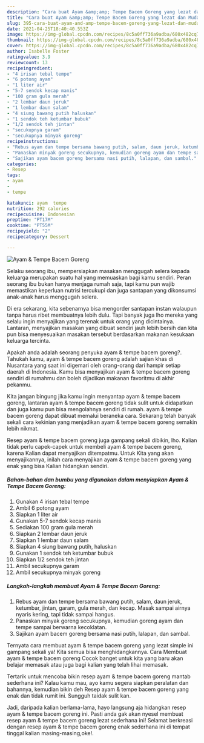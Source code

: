 ```yaml
---
description: "Cara buat Ayam &amp;amp; Tempe Bacem Goreng yang lezat dan Mudah Dibuat"
title: "Cara buat Ayam &amp;amp; Tempe Bacem Goreng yang lezat dan Mudah Dibuat"
slug: 395-cara-buat-ayam-and-amp-tempe-bacem-goreng-yang-lezat-dan-mudah-dibuat
date: 2021-04-25T18:40:40.553Z
image: https://img-global.cpcdn.com/recipes/8c5a0ff736a9adba/680x482cq70/ayam-tempe-bacem-goreng-foto-resep-utama.jpg
thumbnail: https://img-global.cpcdn.com/recipes/8c5a0ff736a9adba/680x482cq70/ayam-tempe-bacem-goreng-foto-resep-utama.jpg
cover: https://img-global.cpcdn.com/recipes/8c5a0ff736a9adba/680x482cq70/ayam-tempe-bacem-goreng-foto-resep-utama.jpg
author: Isabelle Foster
ratingvalue: 3.9
reviewcount: 13
recipeingredient:
- "4 irisan tebal tempe"
- "6 potong ayam"
- "1 liter air"
- "5-7 sendok kecap manis"
- "100 gram gula merah"
- "2 lembar daun jeruk"
- "1 lembar daun salam"
- "4 siung bawang putih haluskan"
- "1 sendok teh ketumbar bubuk"
- "1/2 sendok teh jintan"
- "secukupnya garam"
- "secukupnya minyak goreng"
recipeinstructions:
- "Rebus ayam dan tempe bersama bawang putih, salam, daun jeruk, ketumbar, jintan, garam, gula merah, dan kecap. Masak sampai airnya nyaris kering, tapi tidak sampai hangus."
- "Panaskan minyak goreng secukupnya, kemudian goreng ayam dan tempe sampai berwarna kecoklatan."
- "Sajikan ayam bacem goreng bersama nasi putih, lalapan, dan sambal."
categories:
- Resep
tags:
- ayam
- 
- tempe

katakunci: ayam  tempe 
nutrition: 292 calories
recipecuisine: Indonesian
preptime: "PT17M"
cooktime: "PT55M"
recipeyield: "2"
recipecategory: Dessert

---
```



![Ayam &amp; Tempe Bacem Goreng](https://img-global.cpcdn.com/recipes/8c5a0ff736a9adba/680x482cq70/ayam-tempe-bacem-goreng-foto-resep-utama.jpg)

Selaku seorang ibu, mempersiapkan masakan menggugah selera kepada keluarga merupakan suatu hal yang memuaskan bagi kamu sendiri. Peran seorang ibu bukan hanya menjaga rumah saja, tapi kamu pun wajib memastikan keperluan nutrisi tercukupi dan juga santapan yang dikonsumsi anak-anak harus menggugah selera.

Di era  sekarang, kita sebenarnya bisa mengorder santapan instan walaupun tanpa harus ribet membuatnya lebih dulu. Tapi banyak juga lho mereka yang selalu ingin menyajikan yang terenak untuk orang yang dicintainya. Lantaran, menyajikan masakan yang dibuat sendiri jauh lebih bersih dan kita pun bisa menyesuaikan masakan tersebut berdasarkan makanan kesukaan keluarga tercinta. 



Apakah anda adalah seorang penyuka ayam &amp; tempe bacem goreng?. Tahukah kamu, ayam &amp; tempe bacem goreng adalah sajian khas di Nusantara yang saat ini digemari oleh orang-orang dari hampir setiap daerah di Indonesia. Kamu bisa menyajikan ayam &amp; tempe bacem goreng sendiri di rumahmu dan boleh dijadikan makanan favoritmu di akhir pekanmu.

Kita jangan bingung jika kamu ingin menyantap ayam &amp; tempe bacem goreng, lantaran ayam &amp; tempe bacem goreng tidak sulit untuk didapatkan dan juga kamu pun bisa mengolahnya sendiri di rumah. ayam &amp; tempe bacem goreng dapat dibuat memalui beraneka cara. Sekarang telah banyak sekali cara kekinian yang menjadikan ayam &amp; tempe bacem goreng semakin lebih nikmat.

Resep ayam &amp; tempe bacem goreng juga gampang sekali dibikin, lho. Kalian tidak perlu capek-capek untuk membeli ayam &amp; tempe bacem goreng, karena Kalian dapat menyajikan ditempatmu. Untuk Kita yang akan menyajikannya, inilah cara menyajikan ayam &amp; tempe bacem goreng yang enak yang bisa Kalian hidangkan sendiri.

<!--inarticleads1-->

##### Bahan-bahan dan bumbu yang digunakan dalam menyiapkan Ayam &amp; Tempe Bacem Goreng:

1. Gunakan 4 irisan tebal tempe
1. Ambil 6 potong ayam
1. Siapkan 1 liter air
1. Gunakan 5-7 sendok kecap manis
1. Sediakan 100 gram gula merah
1. Siapkan 2 lembar daun jeruk
1. Siapkan 1 lembar daun salam
1. Siapkan 4 siung bawang putih, haluskan
1. Gunakan 1 sendok teh ketumbar bubuk
1. Siapkan 1/2 sendok teh jintan
1. Ambil secukupnya garam
1. Ambil secukupnya minyak goreng




<!--inarticleads2-->

##### Langkah-langkah membuat Ayam &amp; Tempe Bacem Goreng:

1. Rebus ayam dan tempe bersama bawang putih, salam, daun jeruk, ketumbar, jintan, garam, gula merah, dan kecap. Masak sampai airnya nyaris kering, tapi tidak sampai hangus.
1. Panaskan minyak goreng secukupnya, kemudian goreng ayam dan tempe sampai berwarna kecoklatan.
1. Sajikan ayam bacem goreng bersama nasi putih, lalapan, dan sambal.




Ternyata cara membuat ayam &amp; tempe bacem goreng yang lezat simple ini gampang sekali ya! Kita semua bisa menghidangkannya. Cara Membuat ayam &amp; tempe bacem goreng Cocok banget untuk kita yang baru akan belajar memasak atau juga bagi kalian yang telah lihai memasak.

Tertarik untuk mencoba bikin resep ayam &amp; tempe bacem goreng mantab sederhana ini? Kalau kamu mau, ayo kamu segera siapkan peralatan dan bahannya, kemudian bikin deh Resep ayam &amp; tempe bacem goreng yang enak dan tidak rumit ini. Sungguh taidak sulit kan. 

Jadi, daripada kalian berlama-lama, hayo langsung aja hidangkan resep ayam &amp; tempe bacem goreng ini. Pasti anda gak akan nyesel membuat resep ayam &amp; tempe bacem goreng lezat sederhana ini! Selamat berkreasi dengan resep ayam &amp; tempe bacem goreng enak sederhana ini di tempat tinggal kalian masing-masing,oke!.

